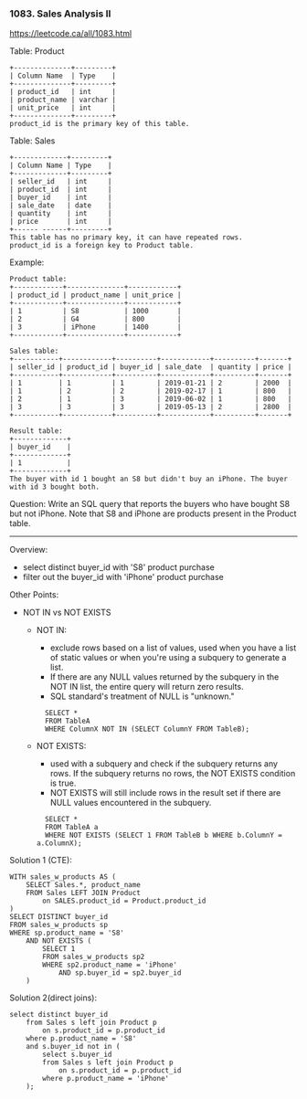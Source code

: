 <h3>1083. Sales Analysis II</h3>

https://leetcode.ca/all/1083.html

Table: Product
```
+--------------+---------+
| Column Name  | Type    |
+--------------+---------+
| product_id   | int     |
| product_name | varchar |
| unit_price   | int     |
+--------------+---------+
product_id is the primary key of this table.
```

Table: Sales
```
+-------------+---------+
| Column Name | Type    |
+-------------+---------+
| seller_id   | int     |
| product_id  | int     |
| buyer_id    | int     |
| sale_date   | date    |
| quantity    | int     |
| price       | int     |
+------ ------+---------+
This table has no primary key, it can have repeated rows.
product_id is a foreign key to Product table.
```

Example:
```
Product table:
+------------+--------------+------------+
| product_id | product_name | unit_price |
+------------+--------------+------------+
| 1          | S8           | 1000       |
| 2          | G4           | 800        |
| 3          | iPhone       | 1400       |
+------------+--------------+------------+

Sales table:
+-----------+------------+----------+------------+----------+-------+
| seller_id | product_id | buyer_id | sale_date  | quantity | price |
+-----------+------------+----------+------------+----------+-------+
| 1         | 1          | 1        | 2019-01-21 | 2        | 2000  |
| 1         | 2          | 2        | 2019-02-17 | 1        | 800   |
| 2         | 1          | 3        | 2019-06-02 | 1        | 800   |
| 3         | 3          | 3        | 2019-05-13 | 2        | 2800  |
+-----------+------------+----------+------------+----------+-------+

Result table:
+-------------+
| buyer_id    |
+-------------+
| 1           |
+-------------+
The buyer with id 1 bought an S8 but didn't buy an iPhone. The buyer with id 3 bought both.
```
Question: Write an SQL query that reports the buyers who have bought S8 but not iPhone. Note that S8 and iPhone are products present in the Product table.

---
Overview:
- select distinct buyer_id with 'S8' product purchase
- filter out the buyer_id with 'iPhone' product purchase

Other Points:
- NOT IN vs NOT EXISTS
	- NOT IN: 
		- exclude rows based on a list of values, used when you have a list of static values or when you're using a subquery to generate a list.
		- If there are any NULL values returned by the subquery in the NOT IN list, the entire query will return zero results.
		- SQL standard's treatment of NULL is "unknown."
		```
 		  SELECT *
		  FROM TableA
		  WHERE ColumnX NOT IN (SELECT ColumnY FROM TableB);
  		```

	- NOT EXISTS: 
		- used with a subquery and check if the subquery returns any rows. If the subquery returns no rows, the NOT EXISTS condition is true.
		- NOT EXISTS will still include rows in the result set if there are NULL values encountered in the subquery.
		```
  		  SELECT *
		  FROM TableA a
		  WHERE NOT EXISTS (SELECT 1 FROM TableB b WHERE b.ColumnY = a.ColumnX);
  		```

Solution 1 (CTE):
```
WITH sales_w_products AS (
    SELECT Sales.*, product_name
    FROM Sales LEFT JOIN Product
        on SALES.product_id = Product.product_id
)
SELECT DISTINCT buyer_id
FROM sales_w_products sp
WHERE sp.product_name = 'S8'
    AND NOT EXISTS (
        SELECT 1
        FROM sales_w_products sp2
        WHERE sp2.product_name = 'iPhone'
            AND sp.buyer_id = sp2.buyer_id
    )
```

Solution 2(direct joins):
```
select distinct buyer_id 
    from Sales s left join Product p 
        on s.product_id = p.product_id
    where p.product_name = 'S8'
    and s.buyer_id not in (
        select s.buyer_id 
        from Sales s left join Product p 
            on s.product_id = p.product_id
        where p.product_name = 'iPhone'
    );
```
